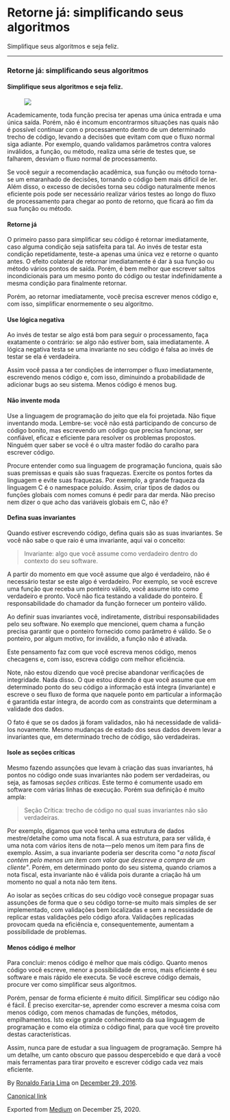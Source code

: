 Retorne já: simplificando seus algoritmos
=========================================

Simplifique seus algoritmos e seja feliz.

------------------------------------------------------------------------

### Retorne já: simplificando seus algoritmos

#### Simplifique seus algoritmos e seja feliz.

<figure>
<img src="https://cdn-images-1.medium.com/max/800/1*wfGjLviT7L5RzzE2Z7Bq4g.jpeg" class="graf-image" />
</figure>Academicamente, toda função precisa ter apenas uma única
entrada e uma única saída. Porém, não é incomum encontrarmos situações
nas quais não é possível continuar com o processamento dentro de um
determinado trecho de código, levando a decisões que evitam com que o
fluxo normal siga adiante. Por exemplo, quando validamos parâmetros
contra valores inválidos, a função, ou método, realiza uma série de
testes que, se falharem, desviam o fluxo normal de processamento.

Se você seguir a recomendação acadêmica, sua função ou método torna-se
um emaranhado de decisões, tornando o código bem mais difícil de ler.
Além disso, o excesso de decisões torna seu código naturalmente menos
eficiente pois pode ser necessário realizar vários testes ao longo do
fluxo de processamento para chegar ao ponto de retorno, que ficará ao
fim da sua função ou método.

#### Retorne já

O primeiro passo para simplificar seu código é retornar imediatamente,
caso alguma condição seja satisfeita para tal. Ao invés de testar esta
condição repetidamente, teste-a apenas uma única vez e retorne o quanto
antes. O efeito colateral de retornar imediatamente é dar à sua função
ou método vários pontos de saída. Porém, é bem melhor que escrever
saltos incondicionais para um mesmo ponto do código ou testar
indefinidamente a mesma condição para finalmente retornar.

Porém, ao retornar imediatamente, você precisa escrever menos código e,
com isso, simplificar enormemente o seu algoritmo.

#### Use lógica negativa

Ao invés de testar se algo está bom para seguir o processamento, faça
exatamente o contrário: se algo não estiver bom, saia imediatamente. A
lógica negativa testa se uma invariante no seu código é falsa ao invés
de testar se ela é verdadeira.

Assim você passa a ter condições de interromper o fluxo imediatamente,
escrevendo menos código e, com isso, diminuindo a probabilidade de
adicionar bugs ao seu sistema. Menos código é menos bug.

#### Não invente moda

Use a linguagem de programação do jeito que ela foi projetada. Não fique
inventando moda. Lembre-se: você não está participando de concurso de
código bonito, mas escrevendo um código que precisa funcionar, ser
confiável, eficaz e eficiente para resolver os problemas propostos.
Ninguém quer saber se você é o ultra master fodão do caralho para
escrever código.

Procure entender como sua linguagem de programação funciona, quais são
suas premissas e quais são suas fraquezas. Exercite os pontos fortes da
linguagem e evite suas fraquezas. Por exemplo, a grande fraqueza da
linguagem C é o namespace poluído. Assim, criar tipos de dados ou
funções globais com nomes comuns é pedir para dar merda. Não preciso nem
dizer o que acho das variáveis globais em C, não é?

#### Defina suas invariantes

Quando estiver escrevendo código, defina quais são as suas invariantes.
Se você não sabe o que raio é uma invariante, aqui vai o conceito:

> Invariante: algo que você assume como verdadeiro dentro do contexto do
> seu software.

A partir do momento em que você assume que algo é verdadeiro, não é
necessário testar se este algo é verdadeiro. Por exemplo, se você
escreve uma função que receba um ponteiro válido, você assume isto como
verdadeiro e pronto. Você não fica testando a validade do ponteiro. É
responsabilidade do chamador da função fornecer um ponteiro válido.

Ao definir suas invariantes você, indiretamente, distribui
responsabilidades pelo seu software. No exemplo que mencionei, quem
chama a função precisa garantir que o ponteiro fornecido como parâmetro
é válido. Se o ponteiro, por algum motivo, for inválido, a função não é
ativada.

Este pensamento faz com que você escreva menos código, menos checagens
e, com isso, escreva código com melhor eficiência.

Note, não estou dizendo que você precise abandonar verificações de
integridade. Nada disso. O que estou dizendo é que você assume que em
determinado ponto do seu código a informação está íntegra (invariante) e
escreve o seu fluxo de forma que naquele ponto em particular a
informação é garantida estar íntegra, de acordo com as constraints que
determinam a validade dos dados.

O fato é que se os dados já foram validados, não há necessidade de
validá-los novamente. Mesmo mudanças de estado dos seus dados devem
levar a invariantes que, em determinado trecho de código, são
verdadeiras.

#### Isole as seções críticas

Mesmo fazendo assunções que levam à criação das suas invariantes, há
pontos no código onde suas invariantes não podem ser verdadeiras, ou
seja, as famosas *seções críticas*. Este termo é comumente usado em
software com várias linhas de execução. Porém sua definição é muito
ampla:

> Seção Crítica: trecho de código no qual suas invariantes não são
> verdadeiras.

Por exemplo, digamos que você tenha uma estrutura de dados
mestre/detalhe como uma nota fiscal. A sua estrutura, para ser válida, é
uma nota com vários itens de nota — pelo menos um item para fins de
exemplo. Assim, a sua invariante poderia ser descrita como "*a nota
fiscal contém pelo menos um item com valor que descreve a compra de um
cliente"*. Porém, em determinado ponto do seu sistema, quando criamos a
nota fiscal, esta invariante não é válida pois durante a criação há um
momento no qual a nota não tem itens.

Ao isolar as seções críticas do seu código você consegue propagar suas
assunções de forma que o seu código torne-se muito mais simples de ser
implementado, com validações bem localizadas e sem a necessidade de
replicar estas validações pelo código afora. Validações replicadas
provocam queda na eficiência e, consequentemente, aumentam a
possibilidade de problemas.

#### Menos código é melhor

Para concluir: menos código é melhor que mais código. Quanto menos
código você escreve, menor a possibilidade de erros, mais eficiente é
seu software e mais rápido ele executa. Se você escreve código demais,
procure ver como simplificar seus algoritmos.

Porém, pensar de forma eficiente é muito difícil. Simplificar seu código
não é fácil. É preciso exercitar-se, aprender como escrever a mesma
coisa com menos código, com menos chamadas de funções, métodos,
empilhamentos. Isto exige grande conhecimento da sua linguagem de
programação e como ela otimiza o código final, para que você tire
proveito destas características.

Assim, nunca pare de estudar a sua linguagem de programação. Sempre há
um detalhe, um canto obscuro que passou despercebido e que dará a você
mais ferramentas para tirar proveito e escrever código cada vez mais
eficiente.

By
<a href="https://medium.com/@ronaldolima" class="p-author h-card">Ronaldo Faria Lima</a>
on [December 29, 2016](https://medium.com/p/8d6dcd9b549f).

<a href="https://medium.com/@ronaldolima/retorne-j%C3%A1-simplificando-seus-algoritmos-8d6dcd9b549f" class="p-canonical">Canonical link</a>

Exported from [Medium](https://medium.com) on December 25, 2020.

